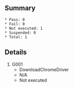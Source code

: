 ## Summary
	* Pass: 0
	* Fail: 0
	* Not executed: 1
	* Suspended: 0
	* Total: 1
## Details
1. G001
	* DownloadChromeDriver
	* N/A
	* Not executed
